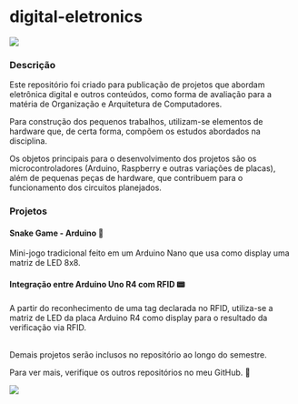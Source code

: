 <h1>digital-eletronics</h1>
<img loading="lazy" src="http://img.shields.io/static/v1?label=STATUS&message=EM%20DESENVOLVIMENTO&color=GREEN&style=for-the-badge"/>

<h3>Descrição</h3>

<p>Este repositório foi criado para publicação de projetos que abordam eletrônica digital e outros conteúdos, como forma de avaliação para a matéria de Organização e Arquitetura de Computadores.</p>

<p>Para construção dos pequenos trabalhos, utilizam-se elementos de hardware que, de certa forma, compõem os estudos abordados na disciplina.</p>

<p>Os objetos principais para o desenvolvimento dos projetos são os microcontroladores (Arduino, Raspberry e outras variações de placas), além de pequenas peças de hardware, que contribuem para o funcionamento dos circuitos planejados.</p>

<h3>Projetos</h3>

<h4>Snake Game - Arduino 🐍</h4>
<p>Mini-jogo tradicional feito em um Arduino Nano que usa como display uma matriz de LED 8x8.</p>

<h4>Integração entre Arduino Uno R4 com RFID 📟</h4>
<p>A partir do reconhecimento de uma tag declarada no RFID, utiliza-se a matriz de LED da placa Arduino R4 como display para o resultado da verificação via RFID.</p>



<p></br>Demais projetos serão inclusos no repositório ao longo do semestre. </p>
<p>Para ver mais, verifique os outros repositórios no meu GitHub. 💢</p> 

<img loading="lazy" src="https://i.pinimg.com/originals/c2/d0/01/c2d001a4799453ba6060a0433338810b.gif"/>
